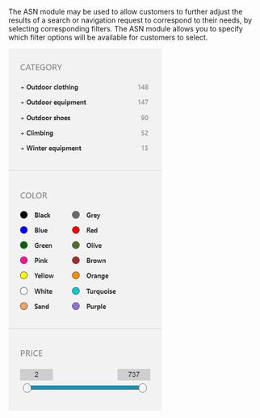 The ASN module may be used to allow customers to further adjust the results of a search or
navigation request to correspond to their needs, by selecting corresponding filters. The ASN
module allows you to specify which filter options will be available for customers to select.

![asn-example.png](/images/elements/asn-example.png)


